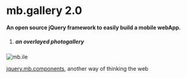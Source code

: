 # mb.gallery 2.0

__An open source jQuery framework to easily build a mobile webApp.__

1. ##### an overlayed photogallery
![mb.ile](http://pupunzi.com/gitHub/jquery.mb.ile.png)


[jquery.mb.components](http://pupunzi.com/), another way of thinking the web